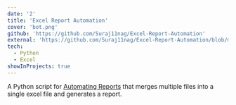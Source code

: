 ```yaml
---
date: '2'
title: 'Excel Report Automation'
cover: 'bot.png'
github: 'https://github.com/Suraj11nag/Excel-Report-Automation'
external: 'https://github.com/Suraj11nag/Excel-Report-Automation/blob/main/Excel_report_automation.py'
tech:
  - Python
  - Excel
showInProjects: true
---
```


A Python script for [Automating Reports](https://github.com/Suraj11nag/Excel-Report-Automation/blob/main/Excel_report_automation.py) that merges multiple files into a single excel file and generates a report.
